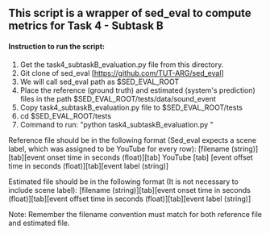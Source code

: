 ## This script is a wrapper of sed_eval to compute metrics for Task 4 - Subtask B

#### Instruction to run the script: 
1. Get the task4_subtaskB_evaluation.py file from this directory. 
2. Git clone of sed_eval [https://github.com/TUT-ARG/sed_eval]
3. We will call sed_eval path as $SED_EVAL_ROOT
4. Place the reference (ground truth) and estimated (system's prediction) files in the path $SED_EVAL_ROOT/tests/data/sound_event
5. Copy task4_subtaskB_evaluation.py file to $SED_EVAL_ROOT/tests
6. cd $SED_EVAL_ROOT/tests
7. Command to run: "python task4_subtaskB_evaluation.py <reference filename> <estimated filename>"

Reference file should be in the following format (Sed_eval expects a scene label, which was assigned to be YouTube for every row):
[filename (string)][tab][event onset time in seconds (float)][tab] YouTube [tab] [event offset time in seconds (float)][tab][event label (string)]

Estimated file should be in the following format (It is not necessary to include scene label):
[filename (string)][tab][event onset time in seconds (float)][tab][event offset time in seconds (float)][tab][event label (string)]

Note: Remember the filename convention must match for both reference file and estimated file. 
